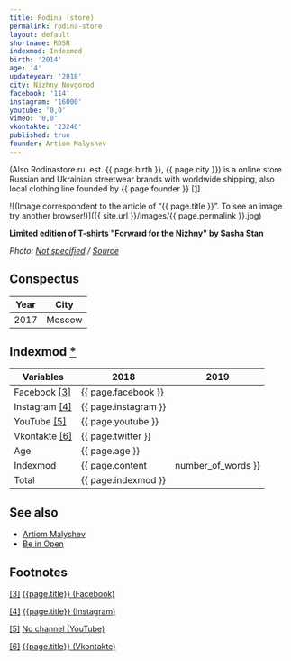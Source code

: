 ```yaml
---
title: Rodina (store)
permalink: rodina-store
layout: default
shortname: RDSR
indexmod: Indexmod
birth: '2014'
age: '4'
updateyear: '2018'
city: Nizhny Novgorod
facebook: '114'
instagram: '16000'
youtube: '0,0'
vimeo: '0,0'
vkontakte: '23246'
published: true
founder: Artiom Malyshev
---
```


(Also Rodinastore.ru, est. {{ page.birth }}, {{ page.city }}) is a online store Russian and Ukrainian streetwear brands with worldwide shipping, also local clothing line founded by {{ page.founder }} <span id="a1">[\[1\]](#f1)</span>.

![(Image correspondent to the article of “{{ page.title }}”. To see an image try another browser!)]({{ site.url }}/images/{{ page.permalink }}.jpg)

**Limited edition of T-shirts "Forward for the Nizhny" by Sasha Stan**

*Photo: [Not specified](index) / [Source](index)*

## Сonspectus

|Year|City|
|-|-|
|2017|Moscow|

## Indexmod [*](indexmod)

|Variables|2018|2019|
|-|-|-|
|Facebook <span id="a3">[\[3\]](#f3)</span>|{{ page.facebook }}||
|Instagram <span id="a4">[\[4\]](#f4)</span>|{{ page.instagram }}||
|YouTube <span id="a5">[\[5\]](#f5)</span>|{{ page.youtube }}||
|Vkontakte <span id="a6">[\[6\]](#f6)</span>|{{ page.twitter }}||
|Age|{{ page.age }}||
|Indexmod|{{ page.content | number_of_words }}||
|Total|{{ page.indexmod }}||

## See also

+ [Artiom Malyshev](malyshev-artiom)
+ [Be in Open](be-in-open)

## Footnotes

[[3]](#a3) <span id="f3"></span> [{{page.title}} (Facebook)](https://www.facebook.com/rodinastoreru)

[[4]](#a4) <span id="f4"></span> [{{page.title}} (Instagram)](https://www.instagram.com/rodina_store/)

[[5]](#a5) <span id="f5"></span> [No channel (YouTube)](index)

[[6]](#a6) <span id="f6"></span> [{{page.title}} (Vkontakte)](https://vk.com/rodinastore)
